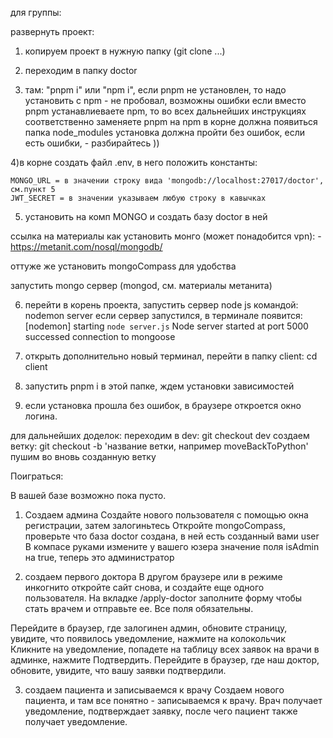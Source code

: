 для группы: 

развернуть проект:
1) копируем проект в нужную папку (git clone ...)

2) переходим в папку doctor

3) там:  "pnpm i" или "npm i", 
	если pnpm не установлен, то надо установить
	с npm - не пробовал, возможны ошибки
	если вместо pnpm устанавлиеваете npm, то во всех дальнейших инструкциях 
		соответственно заменяете pnpm на npm
	в корне должна появиться папка node_modules	
	установка должна пройти без ошибок, 
	если есть ошибки, - разбирайтесь ))

4)в корне создать файл .env,
	в него положить константы:
	
	MONGO_URL = в значении строку вида 'mongodb://localhost:27017/doctor', см.пункт 5 
	JWT_SECRET = в значении указываем любую строку в кавычках
	

5) установить на комп MONGO и создать базу doctor в ней

ссылка на материалы как установить монго (может понадобится vpn): 
	- https://metanit.com/nosql/mongodb/

оттуже же установить mongoCompass для удобства

запустить mongo сервер (mongod, см. материалы метанита)

6) перейти в корень проекта, запустить сервер node js командой:
	nodemon server
	если сервер запустился, в терминале появится: 
		[nodemon] starting `node server.js`
		Node server started at port  5000
		successed connection to mongoose

7) открыть дополнительно новый терминал, перейти в папку client: cd client
8) запустить pnpm i в этой папке, ждем установки зависимостей
9) если установка прошла без ошибок, в браузере откроется окно логина.

для дальнейших доделок: 
	переходим в dev: git checkout dev
	создаем ветку: git checkout -b 'название ветки, например moveBackToPython'
	пушим во вновь созданную ветку

Поиграться:
 
В вашей базе возможно пока пусто.

1) Создаем админа
Создайте нового пользователя с помощью окна регистрации, затем залогиньтесь
Откройте mongoCompass, проверьте что база doctor создана, в ней есть созданный вами user
В компасе руками измените у вашего юзера значение поля isAdmin на true, теперь это администратор

2) создаем первого доктора
В другом браузере или в режиме инкогнито откройте сайт снова, и создайте еще одного пользователя. 
На вкладке /apply-doctor заполните форму чтобы стать врачем и отправьте ее. Все поля обязательны.

Перейдите в браузер, где залогинен админ, обновите страницу, увидите, что появилось уведомление, 
нажмите на колокольчик
Кликните на уведомление, попадете на таблицу всех заявок на врачи в админке, нажмите Подтвердить. 
Перейдите в браузер, где наш доктор, обновите, увидите, что вашу заявки подтвердили. 

3) создаем пациента и записываемся к врачу
Создаем нового пациента, и там все понятно - записываемся к врачу. 
Врач получает уведомление, подтверждает заявку, после чего пациент также получает уведомление. 



	
